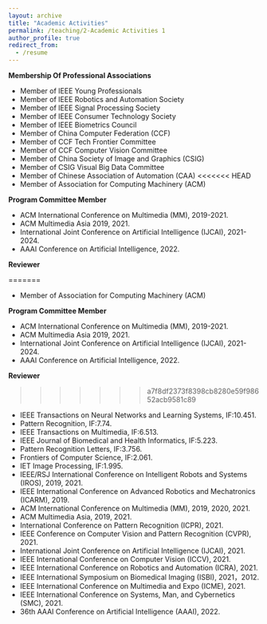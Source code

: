 ```yaml
---
layout: archive
title: "Academic Activities"
permalink: /teaching/2-Academic Activities 1
author_profile: true
redirect_from:
  - /resume
---
```


**Membership Of Professional Associations**
* Member of IEEE Young Professionals
* Member of IEEE Robotics and Automation Society
* Member of IEEE Signal Processing Society
* Member of IEEE Consumer Technology Society   
* Member of IEEE Biometrics Council  
* Member of China Computer Federation (CCF)
* Member of CCF Tech Frontier Committee
* Member of CCF Computer Vision Committee
* Member of China Society of Image and Graphics (CSIG) 
* Member of CSIG Visual Big Data Committee
* Member of Chinese Association of Automation (CAA)
<<<<<<< HEAD
* Member of Association for Computing Machinery (ACM) 

**Program Committee Member**

* ACM International Conference on Multimedia (MM), 2019-2021.
* ACM Multimedia Asia 2019, 2021.
* International Joint Conference on Artificial Intelligence (IJCAI), 2021-2024.
* AAAI Conference on Artificial Intelligence, 2022.

**Reviewer** 

=======
* Member of Association for Computing Machinery (ACM)  
 
**Program Committee Member**
* ACM International Conference on Multimedia (MM), 2019-2021.
* ACM Multimedia Asia 2019, 2021.
* International Joint Conference on Artificial Intelligence (IJCAI), 2021-2024.
* AAAI Conference on Artificial Intelligence, 2022.  
  
**Reviewer** 
>>>>>>> a7f8df2373f8398cb8280e59f98652acb9581c89
* IEEE Transactions on Neural Networks and Learning Systems, IF:10.451.
* Pattern Recognition, IF:7.74.
* IEEE Transactions on Multimedia, IF:6.513.
* IEEE Journal of Biomedical and Health Informatics, IF:5.223.
* Pattern Recognition Letters, IF:3.756. 
* Frontiers of Computer Science, IF:2.061.
* IET Image Processing, IF:1.995.
* IEEE/RSJ International Conference on Intelligent Robots and Systems (IROS), 2019, 2021.
* IEEE International Conference on Advanced Robotics and Mechatronics (ICARM), 2019.
* ACM International Conference on Multimedia (MM), 2019, 2020, 2021.
* ACM Multimedia Asia, 2019, 2021.
* International Conference on Pattern Recognition (ICPR), 2021.
* IEEE Conference on Computer Vision and Pattern Recognition (CVPR), 2021.
* International Joint Conference on Artificial Intelligence (IJCAI), 2021.
* IEEE International Conference on Computer Vision (ICCV), 2021.
* IEEE International Conference on Robotics and Automation (ICRA), 2021.
* IEEE International Symposium on Biomedical Imaging (ISBI), 2021，2012.
* IEEE International Conference on Multimedia and Expo (ICME), 2021.
* IEEE International Conference on Systems, Man, and Cybernetics (SMC), 2021.
* 36th AAAI Conference on Artificial Intelligence (AAAI), 2022. 
